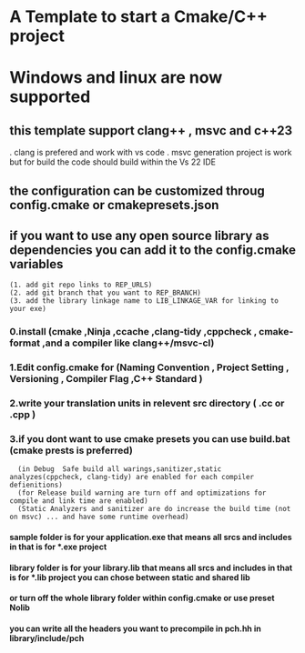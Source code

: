 # A Template to start a Cmake/C++ project

# Windows and linux are now supported

## this template support clang++ , msvc and c++23 
. clang is prefered and work with vs code
. msvc generation project is work but for build the code should build within the Vs 22 IDE

## the configuration can be customized throug config.cmake or cmakepresets.json 
## if you want to use any open source library as dependencies you can add it to the config.cmake variables 

    (1. add git repo links to REP_URLS)
    (2. add git branch that you want to REP_BRANCH)
    (3. add the library linkage name to LIB_LINKAGE_VAR for linking to your exe)
### 0.install (cmake ,Ninja ,ccache ,clang-tidy ,cppcheck , cmake-format ,and a compiler like clang++/msvc-cl)

### 1.Edit config.cmake for (Naming Convention , Project Setting , Versioning , Compiler Flag ,C++ Standard )

### 2.write your translation units in relevent src directory ( .cc or .cpp )

### 3.if you dont want to use cmake presets you can use build.bat (cmake prests is preferred)

      (in Debug  Safe build all warings,sanitizer,static analyzes(cppcheck, clang-tidy) are enabled for each compiler defienitions)
      (for Release build warning are turn off and optimizations for compile and link time are enabled)
      (Static Analyzers and sanitizer are do increase the build time (not on msvc) ... and have some runtime overhead)

#### sample folder is for your application.exe that means all srcs and includes in that is for \*.exe project
#### library folder is for your library.lib that means all srcs and includes in that is for \*.lib project you can chose between static and shared lib
#### or turn off the whole library folder within config.cmake or use preset Nolib
#### you can write all the headers you want to precompile in pch.hh in library/include/pch
